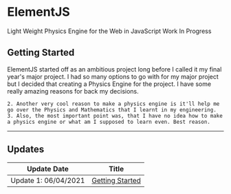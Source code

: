 # ElementJS
Light Weight Physics Engine for the Web in JavaScript
Work In Progress

## Getting Started
ElementJS started off as an ambitious project long before I called it my final year's major project. I had so many options to go with for my major project but I decided that creating a Physics Engine for the project. I have some really amazing reasons for back my decisions.

    2. Another very cool reason to make a physics engine is it'll help me go over the Physics and Mathematics that I learnt in my engineering. 
    3. Also, the most important point was, that I have no idea how to make a physics engine or what am I supposed to learn even. Best reason.
    
___
## Updates 
<!-- To center the table - start -->

|         Update Date       |                       Title                  |
| --------------------------|:--------------------------------------------:|
| Update 1: 06/04/2021      | [Getting Started](logs/update1.md)           |


